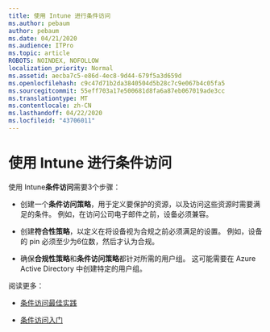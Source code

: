 ```yaml
---
title: 使用 Intune 进行条件访问
ms.author: pebaum
author: pebaum
ms.date: 04/21/2020
ms.audience: ITPro
ms.topic: article
ROBOTS: NOINDEX, NOFOLLOW
localization_priority: Normal
ms.assetid: aecba7c5-e86d-4ec8-9d44-679f5a3d659d
ms.openlocfilehash: c9c47d71b2da3840504d5b28c7c9e067b4c05fa5
ms.sourcegitcommit: 55eff703a17e500681d8fa6a87eb067019ade3cc
ms.translationtype: MT
ms.contentlocale: zh-CN
ms.lasthandoff: 04/22/2020
ms.locfileid: "43706011"
---
```

# <a name="conditional-access-with-intune"></a>使用 Intune 进行条件访问

使用 Intune**条件访问**需要3个步骤： 
  
- 创建一个**条件访问策略**，用于定义要保护的资源，以及访问这些资源时需要满足的条件。 例如，在访问公司电子邮件之前，设备必须兼容。 
    
- 创建**符合性策略**，以定义在将设备视为合规之前必须满足的设置。 例如，设备的 pin 必须至少为6位数，然后才认为合规。 
    
- 确保**合规性策略**和**条件访问策略**都针对所需的用户组。 这可能需要在 Azure Active Directory 中创建特定的用户组。 
    
阅读更多：
  
- [条件访问最佳实践](https://docs.microsoft.com/azure/active-directory/conditional-access/best-practices)
    
- [条件访问入门](https://docs.microsoft.com/azure/active-directory/active-directory-conditional-access-azure-portal-get-started)
    

